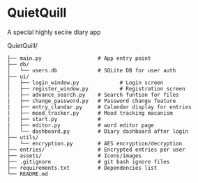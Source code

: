 # QuietQuill

A special highly secire diary app


QuietQuill/

    ├── main.py                  # App entry point
    ├── db/   
    │   └── users.db             # SQLite DB for user auth 
    ├── ui/
    │   ├── login_window.py             # Login screen
    │   ├── register_window.py          # Registration screen
    |   ├── advance_search.py    # Search funtion for files 
    |   ├── change_password.py   # Password change feature
    |   ├── entry_clandar.py     # Calandar display for entries
    |   ├── mood_tracker.py      # Mood tracking macanism
    |   ├── start.py             # 
    |   ├── editor.py            # word editor page 
    │   └── dashboard.py         # Diary dashboard after login
    ├── utils/
    │   └── encryption.py        # AES encryption/decryption
    ├── entries/                 # Encrypted entries per user
    ├── assets/                  # Icons/images
    ├── .gitignore               # git bash ignore files 
    ├── requirements.txt         # Dependencies list
    └── README.md
